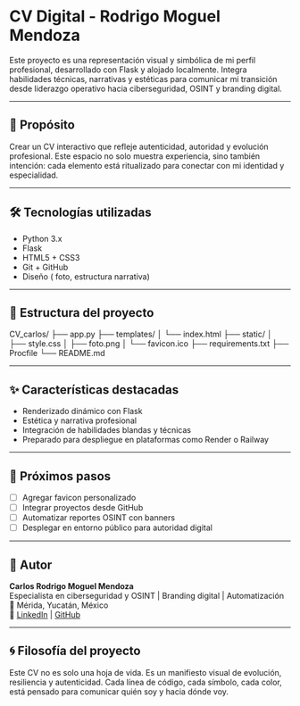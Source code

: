 # CV Digital - Rodrigo Moguel Mendoza

Este proyecto es una representación visual y simbólica de mi perfil profesional, desarrollado con Flask y alojado localmente. Integra habilidades técnicas, narrativas y estéticas para comunicar mi transición desde liderazgo operativo hacia ciberseguridad, OSINT y branding digital.

---

## 🚀 Propósito

Crear un CV interactivo que refleje autenticidad, autoridad y evolución profesional. Este espacio no solo muestra experiencia, sino también intención: cada elemento está ritualizado para conectar con mi identidad y especialidad.

---

## 🛠️ Tecnologías utilizadas

- Python 3.x
- Flask
- HTML5 + CSS3
- Git + GitHub
- Diseño  ( foto, estructura narrativa)

---

## 📂 Estructura del proyecto

CV_carlos/
├── app.py
├── templates/
│   └── index.html
├── static/
│   ├── style.css
│   ├── foto.png
│   └── favicon.ico 
├── requirements.txt
├── Procfile
└── README.md



---

## ✨ Características destacadas

- Renderizado dinámico con Flask
- Estética y narrativa profesional
- Integración de habilidades blandas y técnicas
- Preparado para despliegue en plataformas como Render o Railway

---

## 📌 Próximos pasos

- [ ] Agregar favicon personalizado
- [ ] Integrar proyectos desde GitHub
- [ ] Automatizar reportes OSINT con banners
- [ ] Desplegar en entorno público para autoridad digital

---

## 🧠 Autor

**Carlos Rodrigo Moguel Mendoza**  
Especialista en ciberseguridad y OSINT | Branding digital | Automatización  
📍 Mérida, Yucatán, México  
🔗 [LinkedIn](https://www.linkedin.com/in/tuusuario) | [GitHub](https://github.com/tuusuario)

---

## 🌀 Filosofía del proyecto

Este CV no es solo una hoja de vida. Es un manifiesto visual de evolución, resiliencia y autenticidad. Cada línea de código, cada símbolo, cada color, está pensado para comunicar quién soy y hacia dónde voy.

